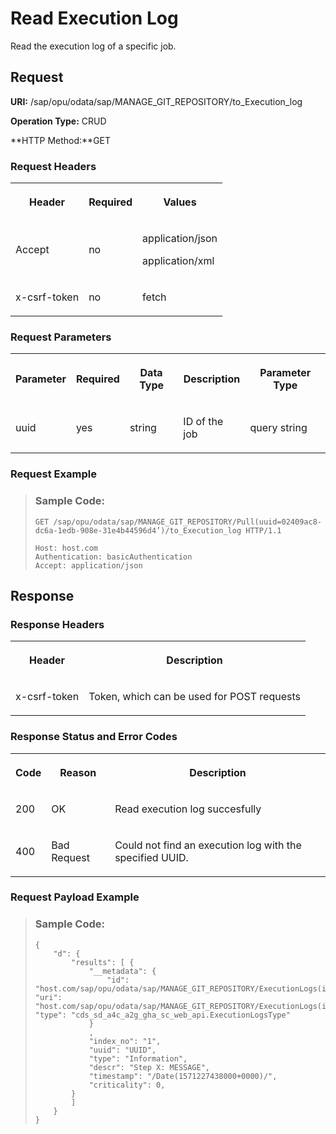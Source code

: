 <!-- loiocb553bd39f93405cabeca4b5f95a35c9 -->

# Read Execution Log

Read the execution log of a specific job.



<a name="loiocb553bd39f93405cabeca4b5f95a35c9__section_y3t_354_bpb"/>

## Request

**URI:** /sap/opu/odata/sap/MANAGE\_GIT\_REPOSITORY/to\_Execution\_log

**Operation Type:** CRUD

**HTTP Method:**GET



### Request Headers

<a name="loiocb553bd39f93405cabeca4b5f95a35c9__table_byq_jr4_bpb"/>


<table>
<tr>
<th>

Header



</th>
<th>

Required



</th>
<th>

Values



</th>
</tr>
<tr>
<td>

Accept



</td>
<td>

no



</td>
<td>

application/json

application/xml



</td>
</tr>
<tr>
<td>

x-csrf-token



</td>
<td>

no



</td>
<td>

fetch



</td>
</tr>
</table>



### Request Parameters

<a name="loiocb553bd39f93405cabeca4b5f95a35c9__table_ssp_js4_bpb"/>


<table>
<tr>
<th>

Parameter



</th>
<th>

Required



</th>
<th>

Data Type



</th>
<th>

Description



</th>
<th>

Parameter Type



</th>
</tr>
<tr>
<td>

uuid



</td>
<td>

yes



</td>
<td>

string



</td>
<td>

ID of the job



</td>
<td>

query string



</td>
</tr>
</table>



### Request Example

> ### Sample Code:  
> ```
> GET /sap/opu/odata/sap/MANAGE_GIT_REPOSITORY/Pull(uuid=02409ac8-dc6a-1edb-908e-31e4b44596d4’)/to_Execution_log HTTP/1.1
> 
> Host: host.com
> Authentication: basicAuthentication
> Accept: application/json
> 
> ```



<a name="loiocb553bd39f93405cabeca4b5f95a35c9__section_tbd_zq4_bpb"/>

## Response



### Response Headers

<a name="loiocb553bd39f93405cabeca4b5f95a35c9__table_rlc_ss4_bpb"/>


<table>
<tr>
<th>

Header



</th>
<th>

Description



</th>
</tr>
<tr>
<td>

x-csrf-token



</td>
<td>

Token, which can be used for POST requests



</td>
</tr>
</table>



### Response Status and Error Codes

<a name="loiocb553bd39f93405cabeca4b5f95a35c9__table_sjb_vs4_bpb"/>


<table>
<tr>
<th>

Code



</th>
<th>

Reason



</th>
<th>

Description



</th>
</tr>
<tr>
<td>

200



</td>
<td>

OK



</td>
<td>

Read execution log succesfully



</td>
</tr>
<tr>
<td>

400



</td>
<td>

Bad Request



</td>
<td>

Could not find an execution log with the specified UUID.



</td>
</tr>
</table>



### Request Payload Example

> ### Sample Code:  
> ```
> {
>     "d": {
>         "results": [ {
>             "__metadata": {
>                 "id": "host.com/sap/opu/odata/sap/MANAGE_GIT_REPOSITORY/ExecutionLogs(index_no=1m,uuid=guid'UUID')", "uri": "host.com/sap/opu/odata/sap/MANAGE_GIT_REPOSITORY/ExecutionLogs(index_no=1m,uuid=guid'UUID')", "type": "cds_sd_a4c_a2g_gha_sc_web_api.ExecutionLogsType"
>             }
>             ,
>             "index_no": "1",
>             "uuid": "UUID",
>             "type": "Information",
>             "descr": "Step X: MESSAGE",
>             "timestamp": "/Date(1571227438000+0000)/",
>             "criticality": 0,
>         }
>         ]
>     }
> }
> 
> ```

